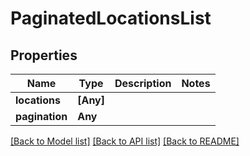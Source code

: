 # PaginatedLocationsList

## Properties
Name | Type | Description | Notes
------------ | ------------- | ------------- | -------------
**locations** | **[Any]** |  | 
**pagination** | **Any** |  | 

[[Back to Model list]](../README.md#documentation-for-models) [[Back to API list]](../README.md#documentation-for-api-endpoints) [[Back to README]](../README.md)


